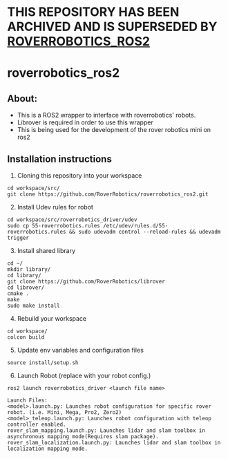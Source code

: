# THIS REPOSITORY HAS BEEN ARCHIVED AND IS SUPERSEDED BY [ROVERROBOTICS_ROS2](https://github.com/RoverRobotics/roverrobotics_ros2)

# roverrobotics_ros2
## About:
- This is a ROS2 wrapper to interface with roverrobotics' robots.
- Librover is required in order to use this wrapper
- This is being used for the development of the rover robotics mini on ros2

## Installation instructions

1. Cloning this repository into your workspace
```
cd workspace/src/
git clone https://github.com/RoverRobotics/roverrobotics_ros2.git
```
2. Install Udev rules for robot
```
cd workspace/src/roverrobotics_driver/udev
sudo cp 55-roverrobotics.rules /etc/udev/rules.d/55-roverrobotics.rules && sudo udevadm control --reload-rules && udevadm trigger
```
3. Install shared library
``` 
cd ~/
mkdir library/
cd library/
git clone https://github.com/RoverRobotics/librover
cd librover/
cmake .
make
sudo make install 
```
4. Rebuild your workspace
```
cd workspace/
colcon build
```
5. Update env variables and configuration files 
```
source install/setup.sh
```
6. Launch Robot (replace <launch file name> with your robot config.)
```
ros2 launch roverrobotics_driver <launch file name>
```
  ```
  Launch Files:
  <model>.launch.py: Launches robot configuration for specific rover robot. (i.e. Mini, Mega, Pro2, Zero2)
  <model>_teleop.launch.py: Launches robot configuration with teleop controller enabled.
  rover_slam_mapping.launch.py: Launches lidar and slam toolbox in asynchronous mapping mode(Requires slam package).
  rover_slam_localization.launch.py: Launches lidar and slam toolbox in localization mapping mode.
  ```
